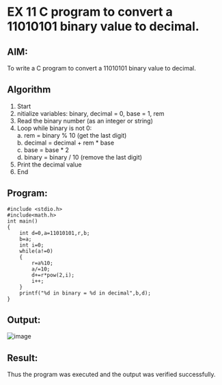 # EX 11 C program to convert a 11010101 binary value to decimal.


## AIM:
To write a C program to convert a 11010101 binary value to decimal.

## Algorithm
1. Start
2. nitialize variables: binary, decimal = 0, base = 1, rem
3. Read the binary number (as an integer or string)
4. Loop while binary is not 0:  
   a. rem = binary % 10 (get the last digit)  
   b. decimal = decimal + rem * base  
   c. base = base * 2  
   d. binary = binary / 10 (remove the last digit)  
5. Print the decimal value
6. End

## Program:
```
#include <stdio.h>
#include<math.h>
int main()
{
    int d=0,a=11010101,r,b;
    b=a;
    int i=0;
    while(a!=0)
    {
        r=a%10;
        a/=10;
        d+=r*pow(2,i);
        i++;
    }
    printf("%d in binary = %d in decimal",b,d);
}
```

## Output:
![image](https://github.com/user-attachments/assets/7ccaceba-4c8d-4ab6-8add-2b426867f814)


## Result:
Thus the program was executed and the output was verified successfully.

